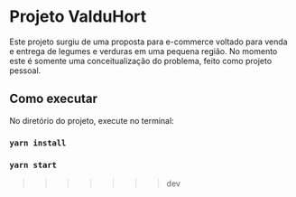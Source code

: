# Projeto ValduHort

Este projeto surgiu de uma proposta para e-commerce voltado para venda e entrega de legumes e verduras em uma pequena região. No momento este é somente uma conceitualização do problema, feito como projeto pessoal.

## Como executar

No diretório do projeto, execute no terminal:

### `yarn install`
### `yarn start`
>>>>>>> dev
